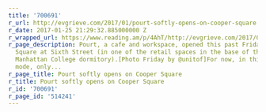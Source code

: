 ```yaml
---
title: '700691'
r_url: http://evgrieve.com/2017/01/pourt-softly-opens-on-cooper-square.html
r_date: 2017-01-25 21:29:32.885000000 Z
r_wrapped_url: https://www.reading.am/p/4AhT/http://evgrieve.com/2017/01/pourt-softly-opens-on-cooper-square.html
r_page_description: Pourt, a cafe and workspace, opened this past Friday at 35 Cooper
  Square at Sixth Street (in one of the retail spaces in the base of the Marymount
  Manhattan College dormitory).[Photo Friday by @unitof]For now, in this soft-open
  mode, only...
r_page_title: Pourt softly opens on Cooper Square
r_title: Pourt softly opens on Cooper Square
r_id: '700691'
r_page_id: '514241'
---
```


